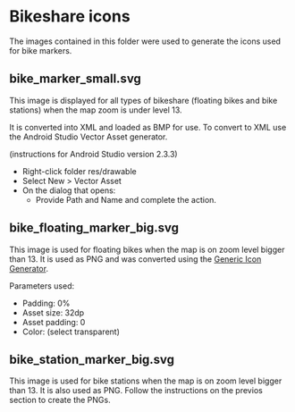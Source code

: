 # Bikeshare icons
The images contained in this folder were used to generate the icons used for bike markers.

## bike_marker_small.svg
This image is displayed for all types of bikeshare (floating bikes and bike stations) when the map
zoom is under level 13.
 
It is converted into XML and loaded as BMP for use. To convert to XML use the Android Studio 
Vector Asset generator.
  
(instructions for Android Studio version 2.3.3)
- Right-click folder res/drawable
- Select New > Vector Asset
- On the dialog that opens:
    - Provide Path and Name and complete the action.
 
 ## bike_floating_marker_big.svg
This image is used for floating bikes when the map is on zoom level bigger than 13. It is used as PNG and was converted using the [Generic Icon 
Generator](https://romannurik.github.io/AndroidAssetStudio/icons-generic.html).

Parameters used:
- Padding: 0%
- Asset size: 32dp
- Asset padding: 0
- Color: (select transparent)

## bike_station_marker_big.svg
This image is used for bike stations when the map is on zoom level bigger than 13. It is also used 
as PNG. Follow the instructions on the previos section to create the PNGs.